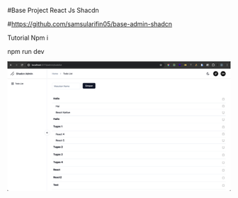 #Base Project React Js Shacdn

#https://github.com/samsularifin05/base-admin-shadcn

Tutorial
Npm i

npm run dev

<img src="./Screenshot 2024-07-17 at 17.20.01.png" />
